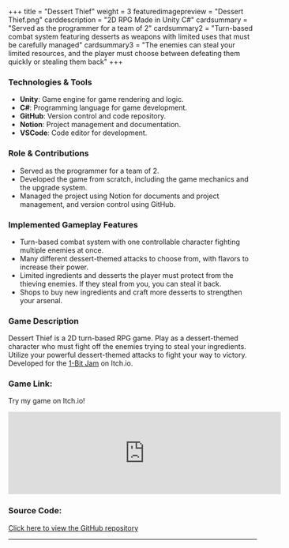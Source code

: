 +++
title = "Dessert Thief"
weight = 3
featuredimagepreview = "Dessert Thief.png"
carddescription = "2D RPG Made in Unity C#"
cardsummary = "Served as the programmer for a team of 2"
cardsummary2 = "Turn-based combat system featuring desserts as weapons with limited uses that must be carefully managed"
cardsummary3 = "The enemies can steal your limited resources, and the player must choose between defeating them quickly or stealing them back"
+++

### Technologies & Tools

- **Unity**: Game engine for game rendering and logic.
- **C#**: Programming language for game development.
- **GitHub**: Version control and code repository.
- **Notion**: Project management and documentation.
- **VSCode**: Code editor for development.

### Role & Contributions

- Served as the programmer for a team of 2.
- Developed the game from scratch, including the game mechanics and the upgrade system.
- Managed the project using Notion for documents and project management, and version control using GitHub.

### Implemented Gameplay Features

- Turn-based combat system with one controllable character fighting multiple enemies at once.
- Many different dessert-themed attacks to choose from, with flavors to increase their power.
- Limited ingredients and desserts the player must protect from the thieving enemies. If they steal from you, you can steal it back.
- Shops to buy new ingredients and craft more desserts to strengthen your arsenal.

### Game Description

Dessert Thief is a 2D turn-based RPG game. Play as a dessert-themed character who must fight off the enemies trying to steal your ingredients. Utilize your powerful dessert-themed attacks to fight your way to victory. Developed for the [1-Bit Jam](https://itch.io/jam/1-bit-jam-n2) on Itch.io.

<!-- ### Gameplay Videos

<div style="margin-right: 40px; display: inline-block; vertical-align: top;">
<video width="380" height="220" controls>
  <source src="/video/CraftMine/Base%20Gameplay.mp4" type="video/mp4">
  Your browser does not support the video tag.
</video>
<p style="width: 400px; word-wrap: break-word;">The player jumps up to reach the central platform to score a point.</p>
</div>

<div style="display: inline-block; vertical-align: top;">
<video width="380" height="220" controls>
  <source src="/video/CraftMine/Networking%20Example.mp4" type="video/mp4">
  Your browser does not support the video tag.
</video>
<p style="width: 400px; word-wrap: break-word;">An example of another player being in the game on the local network.</p>
</div> -->

### Game Link:

Try my game on Itch.io!

<iframe frameborder="0" src="https://itch.io/embed/2365083?linkback=true&amp;dark=true" width="552" height="167"><a href="https://jo3y49.itch.io/dessert-thief">Dessert Thief by Jo3y49</a></iframe>

### Source Code:

[Click here to view the GitHub repository](https://github.com/jo3y49/Dessert-Thief)

---